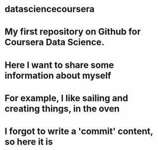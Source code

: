 # datasciencecoursera
# My first repository on Github for Coursera Data Science. 
# Here I want to share some information about myself
# For example, I like sailing and creating things, in the oven
# I forgot to write a 'commit' content, so here it is
